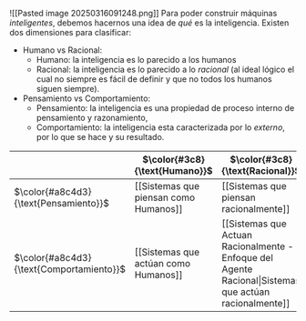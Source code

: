 ![[Pasted image 20250316091248.png]]
Para poder construir máquinas *inteligentes*, debemos hacernos una idea de *qué* es la inteligencia. Existen dos dimensiones para clasificar:
- Humano vs Racional:
	- Humano: la inteligencia es lo parecido a los humanos
	- Racional: la inteligencia es lo parecido a lo *racional* (al ideal lógico el cual no siempre es fácil de definir y que no todos los humanos siguen siempre).
- Pensamiento vs Comportamiento:
	- Pensamiento: la inteligencia es una propiedad de proceso interno de pensamiento y razonamiento, 
	- Comportamiento: la inteligencia esta caracterizada por lo *externo*, por lo que se hace y su resultado.


|                                          | $\color{#3c8}{\text{Humano}}$         | $\color{#3c8}{\text{Racional}}$                                                           |
| ---------------------------------------- | ------------------------------------- | ----------------------------------------------------------------------------------------- |
| $\color{#a8c4d3}{\text{Pensamiento}}$    | [[Sistemas que piensan como Humanos]] | [[Sistemas que piensan racionalmente]]                                                    |
| $\color{#a8c4d3}{\text{Comportamiento}}$ | [[Sistemas que actúan como Humanos]]  | [[Sistemas que Actuan Racionalmente - Enfoque del Agente Racional\|Sistemas que actúan racionalmente]] |
